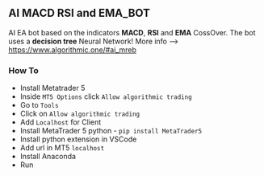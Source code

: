 ## AI MACD RSI and EMA_BOT

AI EA bot based on the indicators **MACD**, **RSI** and **EMA** CossOver. The bot uses a **decision tree** Neural Network! 
More info --> https://www.algorithmic.one/#ai_mreb

### How To
- Install Metatrader 5
- Inside ```MT5 Options``` click  ```Allow algorithmic trading```
- Go to ```Tools```
- Click on ```Allow algorithmic trading```
- Add ```Localhost``` for Client
- Install MetaTrader 5 python - ```pip install MetaTrader5```
- Install python extension in VSCode
- Add url in MT5 ```localhost```
- Install Anaconda
- Run